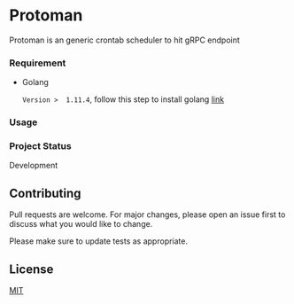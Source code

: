 # Protoman

Protoman is an generic crontab scheduler to hit gRPC endpoint

### Requirement 
    
- Golang
    
    `Version >  1.11.4`, follow this step to install golang [link](https://golang.org/doc/install)

### Usage

### Project Status
Development

## Contributing
Pull requests are welcome. For major changes, please open an issue first to discuss what you would like to change.

Please make sure to update tests as appropriate.

## License
[MIT](https://choosealicense.com/licenses/mit/)